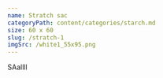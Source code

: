```yaml
---
name: Stratch sac
categoryPath: content/categories/starch.md
size: 60 x 60
slug: /stratch-1
imgSrc: /white1_55x95.png
---
```


SAallll
